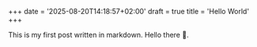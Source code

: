 +++
date = '2025-08-20T14:18:57+02:00'
draft = true
title = 'Hello World'
+++


This is my first post written in markdown. Hello there 👋.
